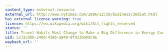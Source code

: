 ```yaml
---
content_type: external-resource
external_url: http://www.nytimes.com/2006/12/30/business/30diet.html
has_external_license_warning: true
license: https://en.wikipedia.org/wiki/All_rights_reserved
status: ''
title: Travel Habits Must Change to Make a Big Difference in Energy Consumption
uid: 5172cd8b-240d-438b-a940-9fd33ba0dc96
wayback_url: ''
---
```

